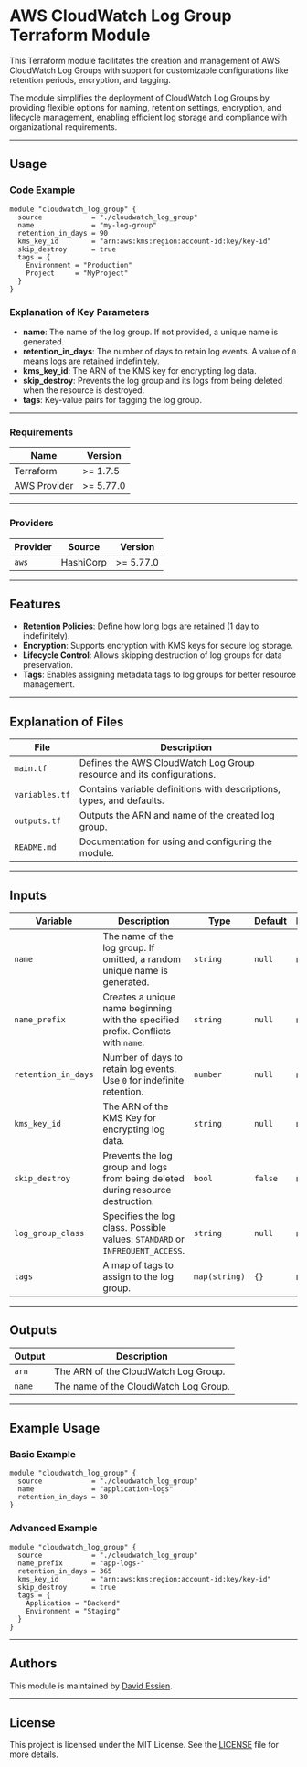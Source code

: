 # AWS CloudWatch Log Group Terraform Module

This Terraform module facilitates the creation and management of AWS CloudWatch Log Groups with support for customizable configurations like retention periods, encryption, and tagging.

The module simplifies the deployment of CloudWatch Log Groups by providing flexible options for naming, retention settings, encryption, and lifecycle management, enabling efficient log storage and compliance with organizational requirements.

---

## Usage

### Code Example

```hcl
module "cloudwatch_log_group" {
  source            = "./cloudwatch_log_group"
  name              = "my-log-group"
  retention_in_days = 90
  kms_key_id        = "arn:aws:kms:region:account-id:key/key-id"
  skip_destroy      = true
  tags = {
    Environment = "Production"
    Project     = "MyProject"
  }
}
```

### Explanation of Key Parameters

- **name**: The name of the log group. If not provided, a unique name is generated.
- **retention_in_days**: The number of days to retain log events. A value of `0` means logs are retained indefinitely.
- **kms_key_id**: The ARN of the KMS key for encrypting log data.
- **skip_destroy**: Prevents the log group and its logs from being deleted when the resource is destroyed.
- **tags**: Key-value pairs for tagging the log group.

---

### Requirements

| Name         | Version   |
| ------------ | --------- |
| Terraform    | >= 1.7.5  |
| AWS Provider | >= 5.77.0 |

---

### Providers

| Provider | Source    | Version   |
| -------- | --------- | --------- |
| `aws`    | HashiCorp | >= 5.77.0 |

---

## Features

- **Retention Policies**: Define how long logs are retained (1 day to indefinitely).
- **Encryption**: Supports encryption with KMS keys for secure log storage.
- **Lifecycle Control**: Allows skipping destruction of log groups for data preservation.
- **Tags**: Enables assigning metadata tags to log groups for better resource management.

---

## Explanation of Files

| File           | Description                                                           |
| -------------- | --------------------------------------------------------------------- |
| `main.tf`      | Defines the AWS CloudWatch Log Group resource and its configurations. |
| `variables.tf` | Contains variable definitions with descriptions, types, and defaults. |
| `outputs.tf`   | Outputs the ARN and name of the created log group.                    |
| `README.md`    | Documentation for using and configuring the module.                   |

---

## Inputs

| Variable            | Description                                                                       | Type          | Default | Required |
| ------------------- | --------------------------------------------------------------------------------- | ------------- | ------- | -------- |
| `name`              | The name of the log group. If omitted, a random unique name is generated.         | `string`      | `null`  | no       |
| `name_prefix`       | Creates a unique name beginning with the specified prefix. Conflicts with `name`. | `string`      | `null`  | no       |
| `retention_in_days` | Number of days to retain log events. Use `0` for indefinite retention.            | `number`      | `null`  | no       |
| `kms_key_id`        | The ARN of the KMS Key for encrypting log data.                                   | `string`      | `null`  | no       |
| `skip_destroy`      | Prevents the log group and logs from being deleted during resource destruction.   | `bool`        | `false` | no       |
| `log_group_class`   | Specifies the log class. Possible values: `STANDARD` or `INFREQUENT_ACCESS`.      | `string`      | `null`  | no       |
| `tags`              | A map of tags to assign to the log group.                                         | `map(string)` | `{}`    | no       |

---

## Outputs

| Output | Description                           |
| ------ | ------------------------------------- |
| `arn`  | The ARN of the CloudWatch Log Group.  |
| `name` | The name of the CloudWatch Log Group. |

---

## Example Usage

### Basic Example

```hcl
module "cloudwatch_log_group" {
  source            = "./cloudwatch_log_group"
  name              = "application-logs"
  retention_in_days = 30
}
```

### Advanced Example

```hcl
module "cloudwatch_log_group" {
  source            = "./cloudwatch_log_group"
  name_prefix       = "app-logs-"
  retention_in_days = 365
  kms_key_id        = "arn:aws:kms:region:account-id:key/key-id"
  skip_destroy      = true
  tags = {
    Application = "Backend"
    Environment = "Staging"
  }
}
```

---

## Authors

This module is maintained by [David Essien](https://davidessien.com).

---

## License

This project is licensed under the MIT License. See the [LICENSE](LICENSE) file for more details.

